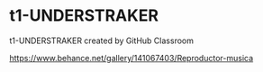 # t1-UNDERSTRAKER
t1-UNDERSTRAKER created by GitHub Classroom

https://www.behance.net/gallery/141067403/Reproductor-musica 
